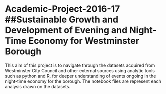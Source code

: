 # Academic-Project-2016-17 ##Sustainable Growth and Development of Evening and Night-Time Economy for Westminster Borough
This aim of this project is to navigate through the datasets acquired from Westminster City Council and other external sources using analytic tools such as python and R, for deeper understanding of events ongoing in the night-time economy for the borough. 
The notebook files are represent each analysis drawn on the datasets.
